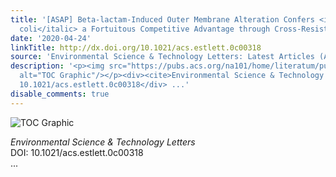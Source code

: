 ```yaml
---
title: '[ASAP] Beta-lactam-Induced Outer Membrane Alteration Confers <italic toggle="yes">E.
  coli</italic> a Fortuitous Competitive Advantage through Cross-Resistance to Bacteriophages'
date: '2020-04-24'
linkTitle: http://dx.doi.org/10.1021/acs.estlett.0c00318
source: 'Environmental Science & Technology Letters: Latest Articles (ACS Publications)'
description: '<p><img src="https://pubs.acs.org/na101/home/literatum/publisher/achs/journals/content/estlcu/0/estlcu.ahead-of-print/acs.estlett.0c00318/20200424/images/medium/ez0c00318_0006.gif"
  alt="TOC Graphic"/></p><div><cite>Environmental Science & Technology Letters</cite></div><div>DOI:
  10.1021/acs.estlett.0c00318</div> ...'
disable_comments: true
---
```

<p><img src="https://pubs.acs.org/na101/home/literatum/publisher/achs/journals/content/estlcu/0/estlcu.ahead-of-print/acs.estlett.0c00318/20200424/images/medium/ez0c00318_0006.gif" alt="TOC Graphic"/></p><div><cite>Environmental Science & Technology Letters</cite></div><div>DOI: 10.1021/acs.estlett.0c00318</div> ...